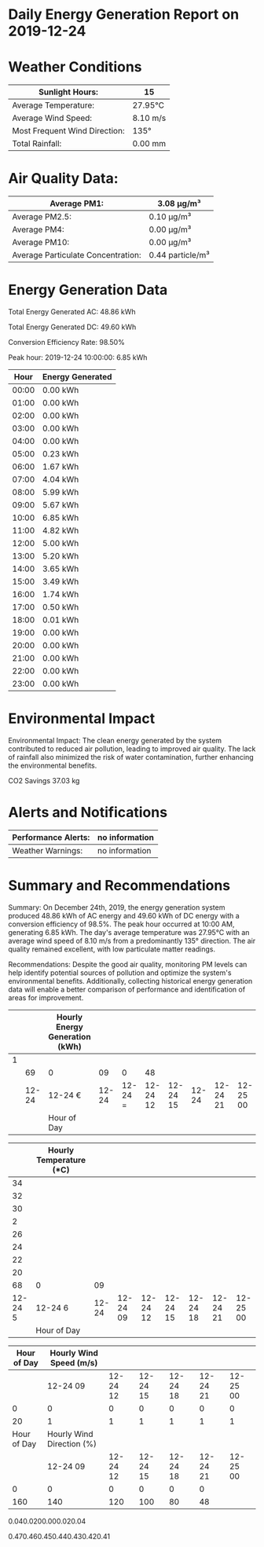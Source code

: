 # Daily Energy Generation Report on 2019-12-24

# Weather Conditions

|Sunlight Hours:|15|
|---|---|
|Average Temperature:|27.95°C|
|Average Wind Speed:|8.10 m/s|
|Most Frequent Wind Direction:|135°|
|Total Rainfall:|0.00 mm|

# Air Quality Data:

|Average PM1:|3.08 μg/m³|
|---|---|
|Average PM2.5:|0.10 μg/m³|
|Average PM4:|0.00 μg/m³|
|Average PM10:|0.00 μg/m³|
|Average Particulate Concentration:|0.44 particle/m³|

# Energy Generation Data

Total Energy Generated AC: 48.86 kWh

Total Energy Generated DC: 49.60 kWh

Conversion Efficiency Rate: 98.50%

Peak hour: 2019-12-24 10:00:00: 6.85 kWh

|Hour|Energy Generated|
|---|---|
|00:00|0.00 kWh|
|01:00|0.00 kWh|
|02:00|0.00 kWh|
|03:00|0.00 kWh|
|04:00|0.00 kWh|
|05:00|0.23 kWh|
|06:00|1.67 kWh|
|07:00|4.04 kWh|
|08:00|5.99 kWh|
|09:00|5.67 kWh|
|10:00|6.85 kWh|
|11:00|4.82 kWh|
|12:00|5.00 kWh|
|13:00|5.20 kWh|
|14:00|3.65 kWh|
|15:00|3.49 kWh|
|16:00|1.74 kWh|
|17:00|0.50 kWh|
|18:00|0.01 kWh|
|19:00|0.00 kWh|
|20:00|0.00 kWh|
|21:00|0.00 kWh|
|22:00|0.00 kWh|
|23:00|0.00 kWh|

# Environmental Impact

Environmental Impact: The clean energy generated by the system contributed to reduced air pollution, leading to improved air quality. The lack of rainfall also minimized the risk of water contamination, further enhancing the environmental benefits.

CO2 Savings
37.03 kg

# Alerts and Notifications

|Performance Alerts:|no information|
|---|---|
|Weather Warnings:|no information|

# Summary and Recommendations

Summary: On December 24th, 2019, the energy generation system produced 48.86 kWh of AC energy and 49.60 kWh of DC energy with a conversion efficiency of 98.5%. The peak hour occurred at 10:00 AM, generating 6.85 kWh. The day's average temperature was 27.95°C with an average wind speed of 8.10 m/s from a predominantly 135° direction. The air quality remained excellent, with low particulate matter readings.

Recommendations: Despite the good air quality, monitoring PM levels can help identify potential sources of pollution and optimize the system's environmental benefits. Additionally, collecting historical energy generation data will enable a better comparison of performance and identification of areas for improvement.

| | |Hourly Energy Generation (kWh)| | | | | | | |
|---|---|---|---|---|---|---|---|---|---|
|1| | | | | | | | | |
| |69|0|09|0|48| | | | |
| |12-24|12-24 €|12-24|12-24 =|12-24 12|12-24 15|12-24|12-24 21|12-25 00|
| | |Hour of Day| | | | | | | |

| |Hourly Temperature (*C)| | | | | | | |
|---|---|---|---|---|---|---|---|---|
|34| | | | | | | | |
|32| | | | | | | | |
|30| | | | | | | | |
|2| | | | | | | | |
|26| | | | | | | | |
|24| | | | | | | | |
|22| | | | | | | | |
|20| | | | | | | | |
|68|0|09| | | | | | |
|12-24 5|12-24 6|12-24|12-24 09|12-24 12|12-24 15|12-24 18|12-24 21|12-25 00|
| |Hour of Day| | | | | | | |

|Hour of Day|Hourly Wind Speed (m/s)| | | | | |
|---|---|---|---|---|---|---|
| |12-24 09|12-24 12|12-24 15|12-24 18|12-24 21|12-25 00|
|0|0|0|0|0|0|0|
|20|1|1|1|1|1|1|
|Hour of Day|Hourly Wind Direction (%)| | | | | |
| |12-24 09|12-24 12|12-24 15|12-24 18|12-24 21|12-25 00|
|0|0|0|0|0|0| |
|160|140|120|100|80|48| |

0.040.0200.000.020.04
</hourly-rainfall>

0.470.460.450.440.430.420.41
</hourly-particulate-size>